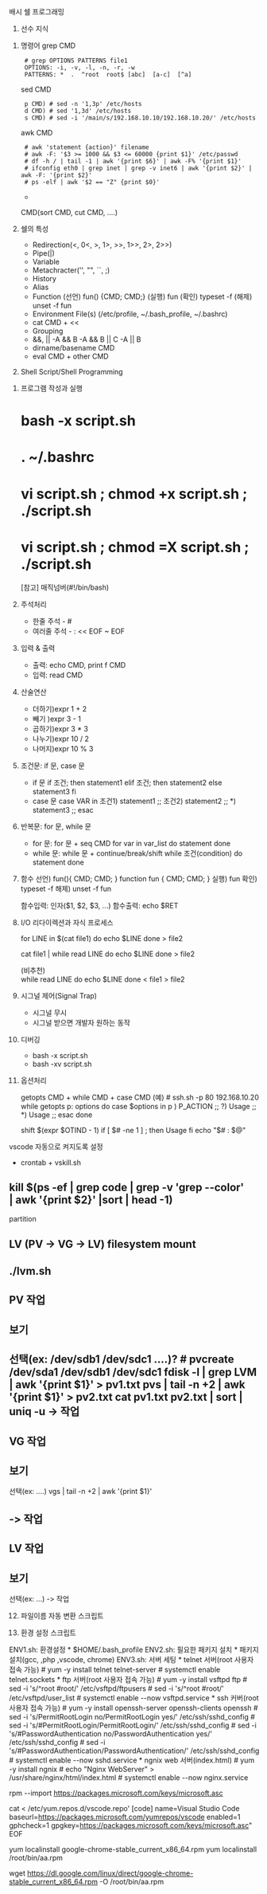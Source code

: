 배시 쉘 프로그래밍

1. 선수 지식

1) 명령어
	grep CMD
	
		# grep OPTIONS PATTERNS file1
		OPTIONS: -i, -v, -l, -n, -r, -w
		PATTERNS: *  .  ^root  root$ [abc]  [a-c]  [^a]
	sed CMD
	
		p CMD) # sed -n '1,3p' /etc/hosts
		d CMD) # sed '1,3d' /etc/hosts
		s CMD) # sed -i '/main/s/192.168.10.10/192.168.10.20/' /etc/hosts
	awk CMD
	
		# awk 'statement {action}' filename
		# awk -F: '$3 >= 1000 && $3 <= 60000 {print $1}' /etc/passwd 
		# df -h / | tail -1 | awk '{print $6}' | awk -F% '{print $1}'
		# ifconfig eth0 | grep inet | grep -v inet6 | awk '{print $2}' | awk -F: '{print $2}'
		# ps -elf | awk '$2 == "Z" {print $0}'
	+
	CMD(sort CMD, cut CMD, ....)
	
2) 쉘의 특성

	* Redirection(<, 0<, >, 1>, >>, 1>>, 2>, 2>>)
	* Pipe(|)
	* Variable
	* Metachracter('', "", ``, ;)
	* History
	* Alias
	* Function
		(선언) fun() {CMD; CMD;}
		(실행) fun
		(확인) typeset -f
		(해제) unset -f fun
	* Environment File(s) (/etc/profile, ~/.bash_profile, ~/.bashrc)
	* cat CMD + <<
	* Grouping
	* &&, ||
		-A && B
		-A && B || C
		-A || B
	* dirname/basename CMD
	* eval CMD + other CMD
	
2. Shell Script/Shell Programming

1) 프로그램 작성과 실행
	# bash -x script.sh
	# . ~/.bashrc
	# vi script.sh ; chmod +x script.sh ; ./script.sh
	# vi script.sh ; chmod =X script.sh ; ./script.sh
	[참고] 매직넘버(#!/bin/bash)

2) 주석처리
	* 한줄 주석	- #
	* 여러줄 주석	- : << EOF ~ EOF
	
3) 입력 & 출력

	* 출력: echo CMD, print f CMD
	* 입력: read CMD

4) 산술연산

	* 더하기)expr 1 + 2
	* 빼기	)expr 3 - 1
	* 곱하기)expr 3 \* 3
	* 나누기)expr 10 / 2
	* 나머지)expr 10 % 3
	
5) 조건문: if 문, case 문
	* if 문
		if 조건; then
			statement1
		elif 조건; then
			statement2
		else
			statement3
		fi
	* case 문
		case VAR in
			조건1) statement1 ;;
			조건2) statement2 ;;
			*) statement3 ;;
		esac
	
6) 반복문: for 문, while 문

	* for 문: for 문 + seq CMD
		for var in var_list
		do
			statement
		done
	* while 문: while 문 + continue/break/shift
		while 조건(condition)
		do
			statement
		done
7) 함수 
	선언)
		fun(){ CMD; CMD; }
		function fun { CMD; CMD; }
	실행)	fun
	확인)	typeset -f
	해제)	unset -f fun
	
	함수입력: 인자($1, $2, $3, ...)
	함수출력: echo $RET
	
8) I/O 리다이렉션과 자식 프로세스

	for LINE in $(cat file1)
	do
		echo $LINE
	done > file2
	
	cat file1 | while read LINE
	do
		echo $LINE
	done > file2
	
	(비추천)	
	while read LINE
	do
		echo $LINE
	done < file1 > file2
		
9) 시그널 제어(Signal Trap)

	* 시그널 무시
	* 시그널 받으면 개발자 원하는 동작
	
10) 디버깅

	* bash -x script.sh
	* bash -xv script.sh
	
11) 옵션처리

	getopts CMD + while CMD + case CMD
	(예) # ssh.sh -p 80 192.168.10.20
	while getopts p: options
	do
		case $options in
			p ) P_ACTION ;;
			\?) Usage	 ;;
			*)	Usage	 ;;
		esac
	done
	
	shift $(expr $OTIND - 1)
	if [ $# -ne 1 ] ; then
		Usage
	fi
	echo "$# : $@"
	
vscode 자동으로 켜지도록 설정
* crontab + vskill.sh

kill $(ps -ef | grep code | grep -v 'grep --color' \
| awk '{print $2}' |sort | head -1)
------------------------------
partition

LV (PV -> VG -> LV)
filesystem
mount
------------------------------
./lvm.sh
------------------------------
PV 작업
------------------------------
보기
--------------
선택(ex: /dev/sdb1 /dev/sdc1 ....)?
	# pvcreate /dev/sda1 /dev/sdb1 /dev/sdc1
	fdisk -l | grep LVM | awk '{print $1}' > pv1.txt
	pvs | tail -n +2 | awk '{print $1}' > pv2.txt
	cat pv1.txt pv2.txt | sort | uniq -u
-> 작업
------------------------------
VG 작업
------------------------------
보기
--------------
선택(ex: ....)
	vgs | tail -n +2 | awk '{print $1}'

-> 작업
------------------------------
LV 작업
------------------------------
보기
--------------
선택(ex: ...)
-> 작업

12) 파일이름 자동 변환 스크립트

13) 환경 설정 스크립트

ENV1.sh: 환경설정
	* $HOME/.bash_profile
ENV2.sh: 필요한 패키지 설치
	* 패키지 설치(gcc, ,php ,vscode, chrome)
ENV3.sh: 서버 세팅
	* telnet 서버(root 사용자 접속 가능)
		# yum -y install telnet telnet-server
		# systemctl enable telnet.sockets
	* ftp 서버(root 사용자 접속 가능)
		# yum -y install vsftpd ftp
		# sed -i 's/^root #root/' /etc/vsftpd/ftpusers
		# sed -i 's/^root #root/' /etc/vsftpd/user_list
		# systemctl enable --now vsftpd.service
	* ssh 커버(root 사용자 접속 가능)
		# yum -y install openssh-server openssh-clients openssh
		# sed -i 's/PermitRootLogin no/PermitRootLogin yes/' /etc/ssh/sshd_config
		# sed -i 's/#PermitRootLogin/PermitRootLogin/' /etc/ssh/sshd_config
		# sed -i 's/#PasswordAuthentication no/PasswordAuthentication yes/' /etc/ssh/sshd_config
		# sed -i 's/#PasswordAuthentication/PasswordAuthentication/' /etc/ssh/sshd_config
		# systemctl enable --now sshd.service
	* ngnix web 서버(index.html)
		# yum -y install ngnix
		# echo "Nginx WebServer" > /usr/share/nginx/html/index.html
		# systemctl enable --now nginx.service
	
	

rpm --import https://packages.microsoft.com/keys/microsoft.asc

cat <<EOF > /etc/yum.repos.d/vscode.repo'
[code]
name=Visual Studio Code
baseurl=https://packages.microsoft.com/yumrepos/vscode
enabled=1
gphcheck=1
gpgkey=https://packages.microsoft.com/keys/microsoft.asc"
EOF
	
yum localinstall google-chrome-stable_current_x86_64.rpm
yum localinstall /root/bin/aa.rpm
	
wget https://dl.google.com/linux/direct/google-chrome-stable_current_x86_64.rpm -O /root/bin/aa.rpm
	

